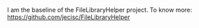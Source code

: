 I am the baseline of the FileLibraryHelper project. 
To know more: https://github.com/jecisc/FileLibraryHelper